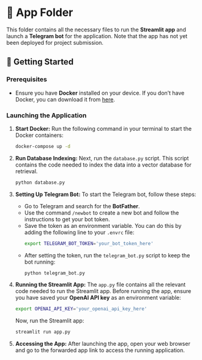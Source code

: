 # 📁 **App Folder**

This folder contains all the necessary files to run the **Streamlit app** and launch a **Telegram bot** for the application. Note that the app has not yet been deployed for project submission.

## 🚀 Getting Started

### Prerequisites

- Ensure you have **Docker** installed on your device. If you don’t have Docker, you can download it from [here](https://www.docker.com/get-started).

### Launching the Application

1. **Start Docker:**
   Run the following command in your terminal to start the Docker containers:

   ```bash
   docker-compose up -d
   ```

2. **Run Database Indexing:**
   Next, run the `database.py` script. This script contains the code needed to index the data into a vector database for retrieval.

   ```bash
   python database.py
   ```

3. **Setting Up Telegram Bot:**
   To start the Telegram bot, follow these steps:

   - Go to Telegram and search for the **BotFather**.
   - Use the command `/newbot` to create a new bot and follow the instructions to get your bot token.
   - Save the token as an environment variable. You can do this by adding the following line to your `.envrc` file:
     ```bash
     export TELEGRAM_BOT_TOKEN='your_bot_token_here'
     ```
   - After setting the token, run the `telegram_bot.py` script to keep the bot running:
     ```bash
     python telegram_bot.py
     ```

4. **Running the Streamlit App:**
   The `app.py` file contains all the relevant code needed to run the Streamlit app. Before running the app, ensure you have saved your **OpenAI API key** as an environment variable:

   ```bash
   export OPENAI_API_KEY='your_openai_api_key_here'
   ```

   Now, run the Streamlit app:

   ```bash
   streamlit run app.py
   ```

5. **Accessing the App:**
   After launching the app, open your web browser and go to the forwarded app link to access the running application.
